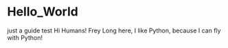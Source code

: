 # Hello_World
just a guide test
Hi Humans!
Frey Long here, I like Python, because I can fly with Python!
